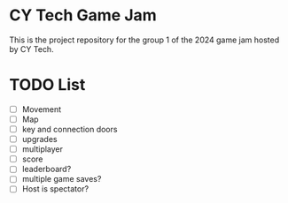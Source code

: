 # CY Tech Game Jam

This is the project repository for the group 1 of the 2024 game jam hosted by CY Tech.

# TODO List
- [ ] Movement
- [ ] Map
- [ ] key and connection doors
- [ ] upgrades
- [ ] multiplayer
- [ ] score
- [ ] leaderboard?
- [ ] multiple game saves?
- [ ] Host is spectator?
